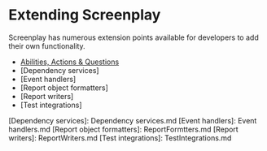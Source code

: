 # Extending Screenplay

Screenplay has numerous extension points available for developers to add their own functionality. 

* [Abilities, Actions & Questions]
* [Dependency services]
* [Event handlers]
* [Report object formatters]
* [Report writers]
* [Test integrations]

[Abilities, Actions & Questions]: AbilitiesActionsAndQuestions.md
[Dependency services]: Dependency services.md
[Event handlers]: Event handlers.md
[Report object formatters]: ReportFormtters.md
[Report writers]: ReportWriters.md
[Test integrations]: TestIntegrations.md
